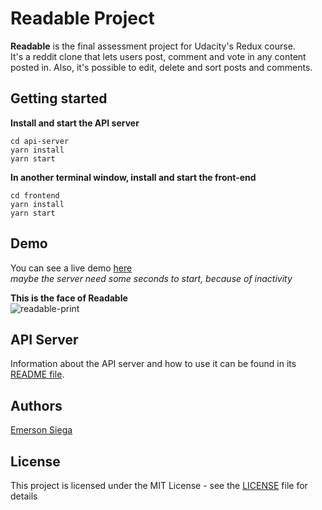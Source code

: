 # Readable Project

**Readable** is the final assessment project for Udacity's Redux course.  
It's a reddit clone that lets users post, comment and vote in any content posted in. Also, it's possible to edit, delete and sort posts and comments.

## Getting started
**Install and start the API server**  
```
cd api-server
yarn install
yarn start
```

**In another terminal window, install and start the front-end**  
```
cd frontend
yarn install
yarn start
```

## Demo
You can see a live demo [here](http://udacityreadable.surge.sh/)    
_maybe the server need some seconds to start, because of inactivity_  


**This is the face of Readable**  
![readable-print](http://i.imgur.com/yjRmtKe.png)


## API Server  
Information about the API server and how to use it can be found in its [README file](api-server/README.md).


## Authors

[Emerson Siega](https://www.linkedin.com/in/emersonsiega/)

## License

This project is licensed under the MIT License - see the [LICENSE](https://github.com/emersonsiega/readable/blob/master/LICENSE) file for details


